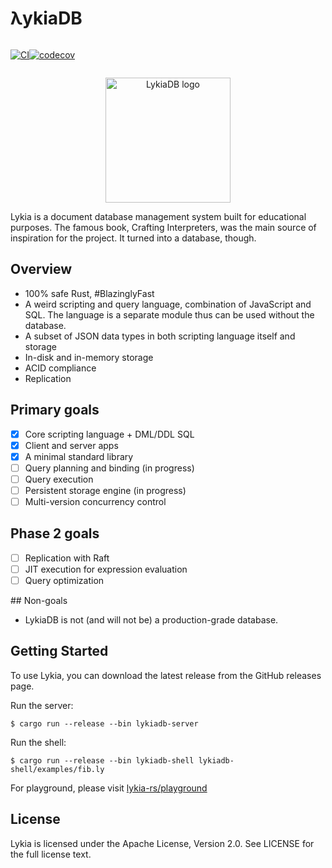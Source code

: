 # λykiaDB
<div style="display: flex;">
<div>

[![CI](https://github.com/lykia-rs/lykiadb/actions/workflows/ci.yml/badge.svg?branch=main)](https://github.com/lykia-rs/lykiadb/actions/workflows/ci.yml)

</div>
<div>

[![codecov](https://codecov.io/gh/lykia-rs/lykiadb/graph/badge.svg?token=DGIK7BE3K1)](https://codecov.io/gh/lykia-rs/lykiadb)

</div>
</div>

<p align="center">
    <img alt="LykiaDB logo" height="200" src="https://raw.githubusercontent.com/lykia-rs/lykiadb/refs/heads/main/assets/logo.svg">
</p>


Lykia is a document database management system built for educational purposes. The famous book, Crafting Interpreters, was the main source of inspiration for the project. It turned into a database, though.

## Overview
- 100% safe Rust, #BlazinglyFast
- A weird scripting and query language, combination of JavaScript and SQL. The language is a separate module thus can be used without the database.
- A subset of JSON data types in both scripting language itself and storage
- In-disk and in-memory storage
- ACID compliance
- Replication

## Primary goals
- [x] Core scripting language + DML/DDL SQL
- [x] Client and server apps
- [x] A minimal standard library
- [ ] Query planning and binding (in progress)
- [ ] Query execution
- [ ] Persistent storage engine (in progress)
- [ ] Multi-version concurrency control

## Phase 2 goals
- [ ] Replication with Raft
- [ ] JIT execution for expression evaluation
- [ ] Query optimization

## Non-goals
- LykiaDB is not (and will not be) a production-grade database.

## Getting Started
To use Lykia, you can download the latest release from the GitHub releases page.

Run the server:

```shell
$ cargo run --release --bin lykiadb-server
```
Run the shell:

```shell 
$ cargo run --release --bin lykiadb-shell lykiadb-shell/examples/fib.ly
```

For playground, please visit [lykia-rs/playground](https://github.com/lykia-rs/playground)

## License
Lykia is licensed under the Apache License, Version 2.0. See LICENSE for the full license text.